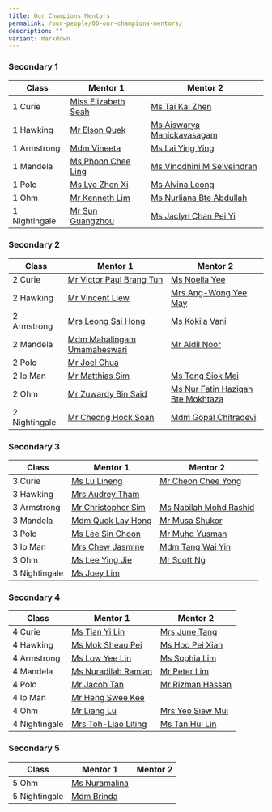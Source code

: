 ```yaml
---
title: Our Champions Mentors
permalink: /our-people/00-our-champions-mentors/
description: ""
variant: markdown
---
```

### Secondary 1

| Class | Mentor 1 | Mentor 2 |
| -------- | -------- | -------- |
| 1 Curie    |   [Miss Elizabeth Seah](mailto:elizabeth.seah@cwss.moe.edu.sg)   |   [Ms Tai Kai Zhen](mailto:tai.kaizhen@cwss.moe.edu.sg)   |
| 1 Hawking    |   [Mr Elson Quek](mailto:elson.quek@cwss.moe.edu.sg)   |   [Ms Aiswarya Manickavasagam](mailto:aiswarya@cwss.moe.edu.sg)    |
| 1 Armstrong    |   [Mdm Vineeta](mailto:vineeta@cwss.moe.edu.sg)   |   [Ms Lai Ying Ying](mailto:lai.yingying@cwss.moe.edu.sg)   |
| 1 Mandela    |   [Ms Phoon Chee Ling](mailto:phoon.cheeling@cwss.moe.edu.sg)   |   [Ms Vinodhini M Selveindran ](mailto:vinodhini@cwss.moe.edu.sg)   |
| 1 Polo    |   [Ms Lye Zhen Xi](mailto:lye.zhenxi@cwss.moe.edu.sg)   |   [Ms Alvina Leong](mailto:alvina.leong@cwss.moe.edu.sg)   |
| 1 Ohm    |   [Mr Kenneth Lim](mailto:kenneth.lim@cwss.moe.edu.sg)   |   [Ms Nurliana Bte Abdullah](mailto:nurliana.abdullah@cwss.moe.edu.sg)   |
| 1 Nightingale    |   [Mr Sun Guangzhou](mailto:sun.guangzhou@cwss.moe.edu.sg)   |   [Ms Jaclyn Chan Pei Yi ](mailto:jaclyn.chanpeiyi@cwss.moe.edu.sg)   |

### Secondary 2

| Class | Mentor 1 | Mentor 2 |
| -------- | -------- | -------- |
| 2 Curie    |   [Mr Victor Paul Brang Tun](mailto:victor.brang@cwss.moe.edu.sg)   |   [Ms Noella Yee](mailto:noella.yee@cwss.moe.edu.sg)   |
| 2 Hawking    |   [Mr Vincent Liew](mailto:liew.chenkong@cwss.moe.edu.sg)   |   [ Mrs Ang-Wong Yee May](mailto:wong.yeemay@cwss.moe.edu.sg)   |
| 2 Armstrong    |   [Mrs Leong Sai Hong](mailto:leong.saihong@cwss.moe.edu.sg)   |   [Ms Kokila Vani](mailto:kokila.vani@cwss.moe.edu.sg)   |
| 2 Mandela    |   [Mdm Mahalingam Umamaheswari](mailto:mahalingam.umamaheswari@cwss.moe.edu.sg)   |   [Mr Aidil Noor](mailto:aidil.noor@cwss.moe.edu.sg)   |
| 2 Polo    |   [Mr Joel Chua](mailto:joel.chua@cwss.moe.edu.sg)   |      |
| 2 Ip Man    |   [Mr Matthias Sim](mailto:matthias.sim@cwss.moe.edu.sg)   |   [Ms Tong Siok Mei ](mailto:tong.siokmei@cwss.moe.edu.sg)   |
| 2 Ohm    |   [Mr Zuwardy Bin Said](mailto:zuwardy.said@cwss.moe.edu.sg)   |   [Ms Nur Fatin Haziqah Bte Mokhtaza](mailto:nur.fatin.haziqah@cwss.moe.edu.sg)   |
| 2 Nightingale    |   [Mr Cheong Hock Soan](mailto:cheong.hocksoan@cwss.moe.edu.sg)   |   [Mdm Gopal Chitradevi ](mailto:gopal.chitradevi@cwss.moe.edu.sg)   |

### Secondary 3

| Class | Mentor 1 | Mentor 2 |
| -------- | -------- | -------- |
| 3 Curie    |   [Ms Lu Lineng](mailto:lu.lineng@cwss.moe.edu.sg)   |   [Mr Cheon Chee Yong](mailto:cheon.cheeyong@cwss.moe.edu.sg)   |
| 3 Hawking    |   [Mrs Audrey Tham](mailto:audrey.tham@cwss.moe.edu.sg)   |      |
| 3 Armstrong    |   [Mr Christopher Sim](mailto:christopher.sim@cwss.moe.edu.sg)   |   [Ms Nabilah Mohd Rashid](mailto:nabilah@cwss.moe.edu.sg)   |
| 3 Mandela    |   [Mdm Quek Lay Hong](mailto:quek.layhong@cwss.moe.edu.sg)   |   [Mr Musa Shukor](mailto:musa.shukor@cwss.moe.edu.sg)   |
| 3 Polo    |   [Ms Lee Sin Choon](mailto:lee.sinchoon@cwss.moe.edu.sg)   |   [Mr Muhd Yusman](mailto:muhammad.yusman@cwss.moe.edu.sg)   |
| 3 Ip Man    |   [Mrs Chew Jasmine](mailto:jasmine.chew@cwss.moe.edu.sg)   |   [Mdm Tang Wai Yin](mailto:tang.waiyin@cwss.moe.edu.sg)   |
| 3 Ohm    |   [Ms Lee Ying Jie](mailto:lee.yingjie@cwss.moe.edu.sg)   |   [Mr Scott Ng](mailto:ng.hanliat@cwss.moe.edu.sg)   |
| 3 Nightingale    |   [Ms Joey Lim](mailto:joeylim.peisi@cwss.moe.edu.sg)   |      |

### Secondary 4

| Class | Mentor 1 | Mentor 2 |
| -------- | -------- | -------- |
| 4 Curie    |   [Ms Tian Yi Lin ](mailto:tian.yilin@cwss.moe.edu.sg)   |   [Mrs June Tang](mailto:june.tang@cwss.moe.edu.sg)   |
| 4 Hawking    |   [Ms Mok Sheau Pei](mailto:mok.sheaupei@cwss.moe.edu.sg)   |   [Ms Hoo Pei Xian](mailto:hoo.peixian@cwss.moe.edu.sg)   |
| 4 Armstrong    |   [Ms Low Yee Lin](mailto:low.yeelin@cwss.moe.edu.sg)   |   [Ms Sophia Lim ](mailto:sophia.lim@cwss.moe.edu.sg)   |
| 4 Mandela    |   [Ms Nuradilah Ramlan](mailto:nuradilah.ramlan@cwss.moe.edu.sg)   |   [Mr Peter Lim ](mailto:peter.lim@cwss.moe.edu.sg)   |
| 4 Polo    |   [Mr Jacob Tan](mailto:jacob.tan@cwss.moe.edu.sg)   |   [Mr Rizman Hassan](mailto:rizman.hassan@cwss.moe.edu.sg)   |
| 4 Ip Man    |   [Mr Heng Swee Kee](mailto:heng.sweekee@cwss.moe.edu.sg)   |      |
| 4 Ohm    |   [Mr Liang Lu](mailto:liang.lu@cwss.moe.edu.sg)   |   [Mrs Yeo Siew Mui](mailto:yeo.siewmui@cwss.moe.edu.sg)   |
| 4 Nightingale    |   [Mrs Toh-Liao Liting](mailto:liao.liting@cwss.moe.edu.sg)   |   [Ms Tan Hui Lin](mailto:tan.huilin@cwss.moe.edu.sg)   |

### Secondary 5

| Class | Mentor 1 | Mentor 2 |
| -------- | -------- | -------- |
| 5 Ohm    |   [Ms Nuramalina](mailto:nuramalina.shalan@cwss.moe.edu.sg)   |      |
| 5 Nightingale    |   [Mdm Brinda](mailto:brinda@cwss.moe.edu.sg)   |      |
